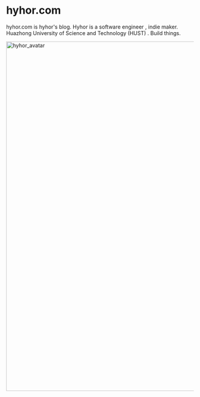 # hyhor.com
hyhor.com  is hyhor's blog.  Hyhor is a software engineer , indie maker. Huazhong University of Science and Technology (HUST) . Build things.

<img width="941" height="941" alt="hyhor_avatar" src="https://github.com/user-attachments/assets/e50c5b72-6ef0-4588-afb3-a5deb46f1288" />
